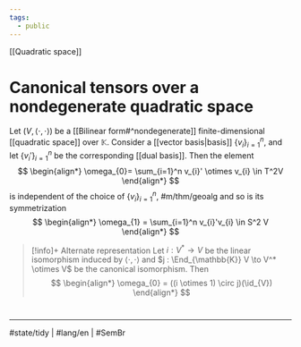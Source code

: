 ```yaml
---
tags:
  - public
---
```

[[Quadratic space]]
# Canonical tensors over a nondegenerate quadratic space

Let $(V, \langle \cdot,\cdot  \rangle)$ be a [[Bilinear form#^nondegenerate]] finite-dimensional [[quadratic space]] over $\mathbb{K}$.
Consider a [[vector basis|basis]] $\{ v_{i} \}_{i=1}^n$,
and let $\{ v_{i}' \}_{i=1}^n$ be the corresponding [[dual basis]].
Then the element
$$
\begin{align*}
\omega_{0}= \sum_{i=1}^n v_{i}' \otimes v_{i} \in T^2V
\end{align*}
$$
is independent of the choice of $\{ v_{i} \}_{i=1}^n$, #m/thm/geoalg and so is its symmetrization
$$
\begin{align*}
\omega_{1} = \sum_{i=1}^n v_{i}'v_{i} \in S^2 V
\end{align*}
$$

> [!info]+ Alternate representation
> Let $i : V^* \to V$ be the linear isomorphism induced by $\langle \cdot,\cdot \rangle$
> and $j : \End_{\mathbb{K}} V \to V^* \otimes V$ be the canonical isomorphism.
> Then
> $$
> \begin{align*}
> \omega_{0} = ((i \otimes 1) \circ j)(\id_{V})
> \end{align*}
> $$

#
---
#state/tidy | #lang/en | #SemBr
